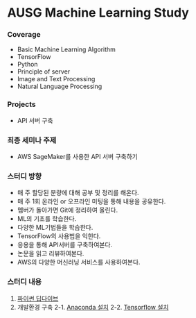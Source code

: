 # AUSG Machine Learning Study

### Coverage
- Basic Machine Learning Algorithm
- TensorFlow
- Python
- Principle of server
- Image and Text Processing
- Natural Language Processing

### Projects
- API 서버 구축

### 최종 세미나 주제
- AWS SageMaker를 사용한 API 서버 구축하기

### 스터디 방향
- 매 주 할당된 분량에 대해 공부 및 정리를 해온다.
- 매 주 1회 온라인 or 오프라인 미팅을 통해 내용을 공유한다.
- 멤버가 돌아가면 Git에 정리하여 올린다.
- ML의 기초를 학습한다.
- 다양한 ML기법들을 학습한다.
- TensorFlow의 사용법을 익힌다.
- 응용을 통해 API서버를 구축하여본다.
- 논문을 읽고 리뷰하여본다.
- AWS의 다양한 머신러닝 서비스를 사용하여본다.

### 스터디 내용
1. [파이썬 딥다이브](https://github.com/iamcho2/ausg-machine-learning-study/blob/master/1.%20python-deep-dive.md)
2. 개발환경 구축
	2-1. [Anaconda 설치](https://github.com/iamcho2/ausg-machine-learning-study/blob/master/2-1.%20making-enviroments-anaconda.md)
	2-2. [Tensorflow 설치](https://github.com/iamcho2/ausg-machine-learning-study/blob/master/2-2.%20making-enviroments-tensorflow.md)
